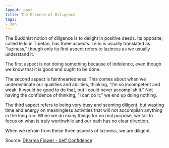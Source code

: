 ```yaml
---
layout: post
title: The Essence of Diligence
tags:
- zen
---
```

The Buddhist notion of diligence is to delight in positive deeds. Its opposite, called le lo in Tibetan, has three aspects. Le lo is usually translated as “laziness,” though only its first aspect refers to laziness as we usually understand it.

The first aspect is not doing something because of indolence, even though we know that it is good and ought to be done.

The second aspect is faintheartedness. This comes about when we underestimate our qualities and abilities, thinking, “I’m so incompetent and weak. It would be good to do that, but I could never accomplish it.” Not having the confidence of thinking, “I can do it,” we end up doing nothing.

The third aspect refers to being very busy and seeming diligent, but wasting time and energy on meaningless activities that will not accomplish anything in the long run. When we do many things for no real purpose, we fail to focus on what is truly worthwhile and our path has no clear direction.

When we refrain from these three aspects of laziness, we are diligent.

Source: [Dharma Flower - Self Confidence](http://dharmaflower.net/_articles/emotionalArticle5.aspx)

